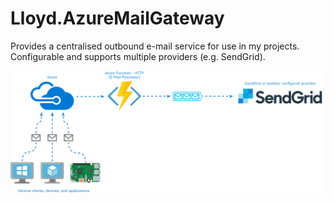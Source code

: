 # Lloyd.AzureMailGateway
Provides a centralised outbound e-mail service for use in my projects. Configurable and supports multiple providers (e.g. SendGrid).


![](doc/Lloyd.AzureMailGateway.png)
